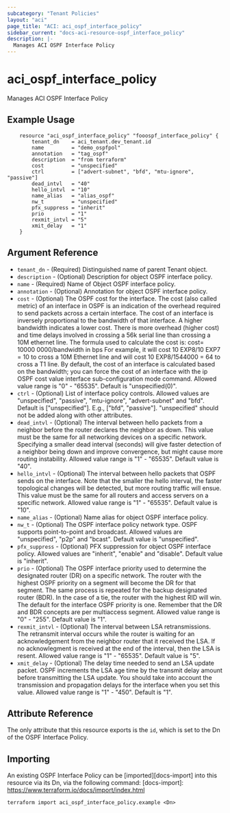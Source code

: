 ```yaml
---
subcategory: "Tenant Policies"
layout: "aci"
page_title: "ACI: aci_ospf_interface_policy"
sidebar_current: "docs-aci-resource-ospf_interface_policy"
description: |-
  Manages ACI OSPF Interface Policy
---
```


# aci_ospf_interface_policy #
Manages ACI OSPF Interface Policy

## Example Usage ##

```hcl
	resource "aci_ospf_interface_policy" "fooospf_interface_policy" {
		tenant_dn    = aci_tenant.dev_tenant.id
		name         = "demo_ospfpol"
		annotation   = "tag_ospf"
   		description  = "from terraform"
		cost         = "unspecified"
		ctrl         = ["advert-subnet", "bfd", "mtu-ignore", "passive"]
		dead_intvl   = "40"
		hello_intvl  = "10"
		name_alias   = "alias_ospf"
		nw_t         = "unspecified"
		pfx_suppress = "inherit"
		prio         = "1"
		rexmit_intvl = "5"
		xmit_delay   = "1"
	}
```
## Argument Reference ##
* `tenant_dn` - (Required) Distinguished name of parent Tenant object.
* `description` - (Optional) Description for object OSPF interface policy.
* `name` - (Required) Name of Object OSPF interface policy.
* `annotation` - (Optional) Annotation for object OSPF interface policy.
* `cost` - (Optional) The OSPF cost for the interface. The cost (also called metric) of an interface in OSPF is an indication of the overhead required to send packets across a certain interface. The cost of an interface is inversely proportional to the bandwidth of that interface. A higher bandwidth indicates a lower cost. There is more overhead (higher cost) and time delays involved in crossing a 56k serial line than crossing a 10M ethernet line. The formula used to calculate the cost is: cost= 10000 0000/bandwidth in bps For example, it will cost 10 EXP8/10 EXP7 = 10 to cross a 10M Ethernet line and will cost 10 EXP8/1544000 = 64 to cross a T1 line. By default, the cost of an interface is calculated based on the bandwidth; you can force the cost of an interface with the ip OSPF cost value interface sub-configuration mode command. Allowed value range is "0" - "65535". Default is "unspecified(0)".
* `ctrl` - (Optional) List of interface policy controls. Allowed values are "unspecified", "passive", "mtu-ignore", "advert-subnet" and "bfd". Default is ["unspecified"]. E.g., ["bfd", "passive"]. "unspecified" should not be added along with other attributes.
* `dead_intvl` - (Optional) The interval between hello packets from a neighbor before the router declares the neighbor as down. This value must be the same for all networking devices on a specific network. Specifying a smaller dead interval (seconds) will give faster detection of a neighbor being down and improve convergence, but might cause more routing instability. Allowed value range is "1" - "65535". Default value is "40".
* `hello_intvl` - (Optional) The interval between hello packets that OSPF sends on the interface. Note that the smaller the hello interval, the faster topological changes will be detected, but more routing traffic will ensue. This value must be the same for all routers and access servers on a specific network. Allowed value range is "1" - "65535". Default value is "10".
* `name_alias` - (Optional) Name alias for object OSPF interface policy.
* `nw_t` - (Optional) The OSPF interface policy network type. OSPF supports point-to-point and broadcast. Allowed values are "unspecified", "p2p" and "bcast". Default value is "unspecified".
* `pfx_suppress` - (Optional) PFX suppression for object OSPF interface policy. Allowed values are "inherit", "enable" and "disable". Default value is "inherit".
* `prio` - (Optional) The OSPF interface priority used to determine the designated router (DR) on a specific network. The router with the highest OSPF priority on a segment will become the DR for that segment. The same process is repeated for the backup designated router (BDR). In the case of a tie, the router with the highest RID will win. The default for the interface OSPF priority is one. Remember that the DR and BDR concepts are per multiaccess segment. Allowed value range is "0" - "255". Default value is "1".
* `rexmit_intvl` - (Optional) The interval between LSA retransmissions. The retransmit interval occurs while the router is waiting for an acknowledgement from the neighbor router that it received the LSA. If no acknowlegment is received at the end of the interval, then the LSA is resent. Allowed value range is "1" - "65535". Default value is "5".
* `xmit_delay` - (Optional) The delay time needed to send an LSA update packet. OSPF increments the LSA age time by the transmit delay amount before transmitting the LSA update. You should take into account the transmission and propagation delays for the interface when you set this value. Allowed value range is "1" - "450". Default is "1".


## Attribute Reference

The only attribute that this resource exports is the `id`, which is set to the
Dn of the OSPF Interface Policy.

## Importing ##

An existing OSPF Interface Policy can be [imported][docs-import] into this resource via its Dn, via the following command:
[docs-import]: https://www.terraform.io/docs/import/index.html


```
terraform import aci_ospf_interface_policy.example <Dn>
```